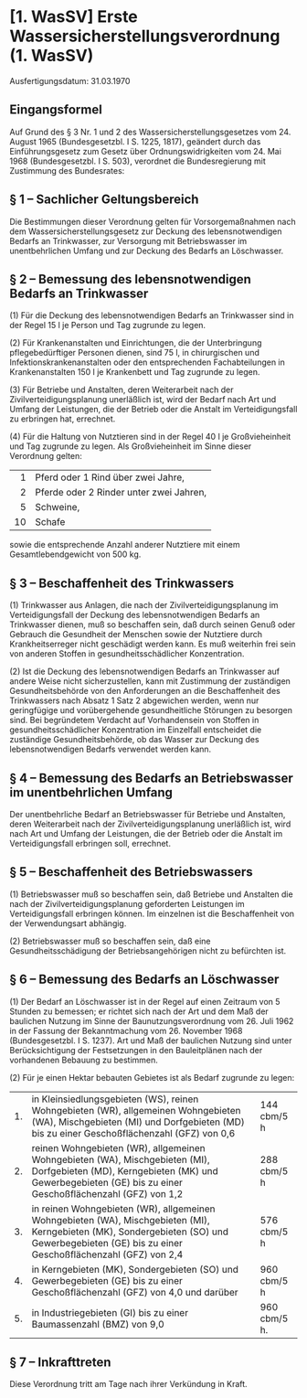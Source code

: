 # [1. WasSV] Erste Wassersicherstellungsverordnung  (1. WasSV)

Ausfertigungsdatum: 31.03.1970

 

## Eingangsformel

Auf Grund des § 3 Nr. 1 und 2 des Wassersicherstellungsgesetzes vom 24. August 1965 (Bundesgesetzbl. I S. 1225, 1817), geändert durch das Einführungsgesetz zum Gesetz über Ordnungswidrigkeiten vom 24. Mai 1968 (Bundesgesetzbl. I S. 503), verordnet die Bundesregierung mit Zustimmung des Bundesrates:


## § 1 – Sachlicher Geltungsbereich

Die Bestimmungen dieser Verordnung gelten für Vorsorgemaßnahmen nach dem Wassersicherstellungsgesetz zur Deckung des lebensnotwendigen Bedarfs an Trinkwasser, zur Versorgung mit Betriebswasser im unentbehrlichen Umfang und zur Deckung des Bedarfs an Löschwasser.


## § 2 – Bemessung des lebensnotwendigen Bedarfs an Trinkwasser

(1) Für die Deckung des lebensnotwendigen Bedarfs an Trinkwasser sind in der Regel 15 l je Person und Tag zugrunde zu legen.

(2) Für Krankenanstalten und Einrichtungen, die der Unterbringung pflegebedürftiger Personen dienen, sind 75 l, in chirurgischen und Infektionskrankenanstalten oder den entsprechenden Fachabteilungen in Krankenanstalten 150 l je Krankenbett und Tag zugrunde zu legen.

(3) Für Betriebe und Anstalten, deren Weiterarbeit nach der Zivilverteidigungsplanung unerläßlich ist, wird der Bedarf nach Art und Umfang der Leistungen, die der Betrieb oder die Anstalt im Verteidigungsfall zu erbringen hat, errechnet.

(4) Für die Haltung von Nutztieren sind in der Regel 40 l je Großvieheinheit und Tag zugrunde zu legen. Als Großvieheinheit im Sinne dieser Verordnung gelten:  

|     |                                         |
|----:|:----------------------------------------|
|   1 | Pferd oder 1 Rind über zwei Jahre,      |
|   2 | Pferde oder 2 Rinder unter zwei Jahren, |
|   5 | Schweine,                               |
|  10 | Schafe                                  |

  
sowie die entsprechende Anzahl anderer Nutztiere mit einem Gesamtlebendgewicht von 500 kg.


## § 3 – Beschaffenheit des Trinkwassers

(1) Trinkwasser aus Anlagen, die nach der Zivilverteidigungsplanung im Verteidigungsfall der Deckung des lebensnotwendigen Bedarfs an Trinkwasser dienen, muß so beschaffen sein, daß durch seinen Genuß oder Gebrauch die Gesundheit der Menschen sowie der Nutztiere durch Krankheitserreger nicht geschädigt werden kann. Es muß weiterhin frei sein von anderen Stoffen in gesundheitsschädlicher Konzentration.

(2) Ist die Deckung des lebensnotwendigen Bedarfs an Trinkwasser auf andere Weise nicht sicherzustellen, kann mit Zustimmung der zuständigen Gesundheitsbehörde von den Anforderungen an die Beschaffenheit des Trinkwassers nach Absatz 1 Satz 2 abgewichen werden, wenn nur geringfügige und vorübergehende gesundheitliche Störungen zu besorgen sind. Bei begründetem Verdacht auf Vorhandensein von Stoffen in gesundheitsschädlicher Konzentration im Einzelfall entscheidet die zuständige Gesundheitsbehörde, ob das Wasser zur Deckung des lebensnotwendigen Bedarfs verwendet werden kann.


## § 4 – Bemessung des Bedarfs an Betriebswasser im unentbehrlichen Umfang

Der unentbehrliche Bedarf an Betriebswasser für Betriebe und Anstalten, deren Weiterarbeit nach der Zivilverteidigungsplanung unerläßlich ist, wird nach Art und Umfang der Leistungen, die der Betrieb oder die Anstalt im Verteidigungsfall erbringen soll, errechnet.


## § 5 – Beschaffenheit des Betriebswassers

(1) Betriebswasser muß so beschaffen sein, daß Betriebe und Anstalten die nach der Zivilverteidigungsplanung geforderten Leistungen im Verteidigungsfall erbringen können. Im einzelnen ist die Beschaffenheit von der Verwendungsart abhängig.

(2) Betriebswasser muß so beschaffen sein, daß eine Gesundheitsschädigung der Betriebsangehörigen nicht zu befürchten ist.


## § 6 – Bemessung des Bedarfs an Löschwasser

(1) Der Bedarf an Löschwasser ist in der Regel auf einen Zeitraum von 5 Stunden zu bemessen; er richtet sich nach der Art und dem Maß der baulichen Nutzung im Sinne der Baunutzungsverordnung vom 26. Juli 1962 in der Fassung der Bekanntmachung vom 26. November 1968 (Bundesgesetzbl. I S. 1237). Art und Maß der baulichen Nutzung sind unter Berücksichtigung der Festsetzungen in den Bauleitplänen nach der vorhandenen Bebauung zu bestimmen.

(2) Für je einen Hektar bebauten Gebietes ist als Bedarf zugrunde zu legen:  

|     |                                                                                                                                                                                               |              |
|:----|:----------------------------------------------------------------------------------------------------------------------------------------------------------------------------------------------|:-------------|
| 1\. | in Kleinsiedlungsgebieten (WS), reinen Wohngebieten (WR), allgemeinen Wohngebieten (WA), Mischgebieten (MI) und Dorfgebieten (MD) bis zu einer Geschoßflächenzahl (GFZ) von 0,6               | 144 cbm/5 h  |
| 2\. | reinen Wohngebieten (WR), allgemeinen Wohngebieten (WA), Mischgebieten (MI), Dorfgebieten (MD), Kerngebieten (MK) und Gewerbegebieten (GE) bis zu einer Geschoßflächenzahl (GFZ) von 1,2      | 288 cbm/5 h  |
| 3\. | in reinen Wohngebieten (WR), allgemeinen Wohngebieten (WA), Mischgebieten (MI), Kerngebieten (MK), Sondergebieten (SO) und Gewerbegebieten (GE) bis zu einer Geschoßflächenzahl (GFZ) von 2,4 | 576 cbm/5 h  |
| 4\. | in Kerngebieten (MK), Sondergebieten (SO) und Gewerbegebieten (GE) bis zu einer Geschoßflächenzahl (GFZ) von 4,0 und darüber                                                                  | 960 cbm/5 h  |
| 5\. | in Industriegebieten (GI) bis zu einer Baumassenzahl (BMZ) von 9,0                                                                                                                            | 960 cbm/5 h. |


## § 7 – Inkrafttreten

Diese Verordnung tritt am Tage nach ihrer Verkündung in Kraft.

